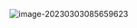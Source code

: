 ![image-20230303085659623](C:\Users\JunXing\AppData\Roaming\Typora\typora-user-images\image-20230303085659623.png)
